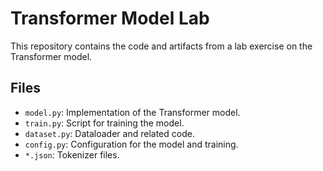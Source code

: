 # Transformer Model Lab

This repository contains the code and artifacts from a lab exercise on the Transformer model.

## Files

*   `model.py`: Implementation of the Transformer model.
*   `train.py`: Script for training the model.
*   `dataset.py`: Dataloader and related code.
*   `config.py`: Configuration for the model and training.
*   `*.json`: Tokenizer files.
